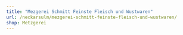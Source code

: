 ```yaml
---
title: "Mezgerei Schmitt Feinste Fleisch und Wustwaren"
url: /neckarsulm/mezgerei-schmitt-feinste-fleisch-und-wustwaren/
shop: Metzgerei
---
```

